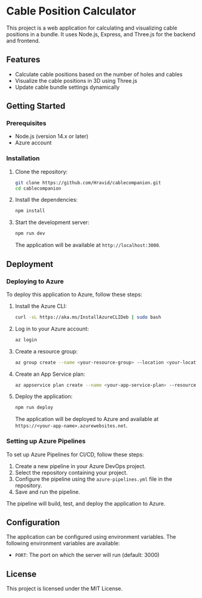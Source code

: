 # Cable Position Calculator

This project is a web application for calculating and visualizing cable positions in a bundle. It uses Node.js, Express, and Three.js for the backend and frontend.

## Features

- Calculate cable positions based on the number of holes and cables
- Visualize the cable positions in 3D using Three.js
- Update cable bundle settings dynamically

## Getting Started

### Prerequisites

- Node.js (version 14.x or later)
- Azure account

### Installation

1. Clone the repository:

   ```bash
   git clone https://github.com/Hravid/cablecompanion.git
   cd cablecompanion
   ```

2. Install the dependencies:

   ```bash
   npm install
   ```

3. Start the development server:

   ```bash
   npm run dev
   ```

   The application will be available at `http://localhost:3000`.

## Deployment

### Deploying to Azure

To deploy this application to Azure, follow these steps:

1. Install the Azure CLI:

   ```bash
   curl -sL https://aka.ms/InstallAzureCLIDeb | sudo bash
   ```

2. Log in to your Azure account:

   ```bash
   az login
   ```

3. Create a resource group:

   ```bash
   az group create --name <your-resource-group> --location <your-location>
   ```

4. Create an App Service plan:

   ```bash
   az appservice plan create --name <your-app-service-plan> --resource-group <your-resource-group> --sku FREE
   ```

5. Deploy the application:

   ```bash
   npm run deploy
   ```

   The application will be deployed to Azure and available at `https://<your-app-name>.azurewebsites.net`.

### Setting up Azure Pipelines

To set up Azure Pipelines for CI/CD, follow these steps:

1. Create a new pipeline in your Azure DevOps project.
2. Select the repository containing your project.
3. Configure the pipeline using the `azure-pipelines.yml` file in the repository.
4. Save and run the pipeline.

The pipeline will build, test, and deploy the application to Azure.

## Configuration

The application can be configured using environment variables. The following environment variables are available:

- `PORT`: The port on which the server will run (default: 3000)

## License

This project is licensed under the MIT License.
